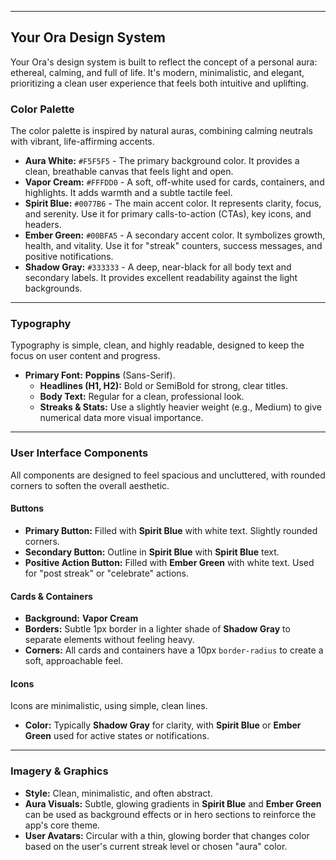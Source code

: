 ***

## Your Ora Design System

Your Ora's design system is built to reflect the concept of a personal aura: ethereal, calming, and full of life. It's modern, minimalistic, and elegant, prioritizing a clean user experience that feels both intuitive and uplifting.

### **Color Palette**

The color palette is inspired by natural auras, combining calming neutrals with vibrant, life-affirming accents.

* **Aura White:** `#F5F5F5` - The primary background color. It provides a clean, breathable canvas that feels light and open.
* **Vapor Cream:** `#FFFDD0` - A soft, off-white used for cards, containers, and highlights. It adds warmth and a subtle tactile feel.
* **Spirit Blue:** `#0077B6` - The main accent color. It represents clarity, focus, and serenity. Use it for primary calls-to-action (CTAs), key icons, and headers.
* **Ember Green:** `#00BFA5` - A secondary accent color. It symbolizes growth, health, and vitality. Use it for "streak" counters, success messages, and positive notifications.
* **Shadow Gray:** `#333333` - A deep, near-black for all body text and secondary labels. It provides excellent readability against the light backgrounds.

---

### **Typography**

Typography is simple, clean, and highly readable, designed to keep the focus on user content and progress.

* **Primary Font:** **Poppins** (Sans-Serif).
    * **Headlines (H1, H2):** Bold or SemiBold for strong, clear titles.
    * **Body Text:** Regular for a clean, professional look.
    * **Streaks & Stats:** Use a slightly heavier weight (e.g., Medium) to give numerical data more visual importance.

---

### **User Interface Components**

All components are designed to feel spacious and uncluttered, with rounded corners to soften the overall aesthetic.

#### **Buttons**

* **Primary Button:** Filled with **Spirit Blue** with white text. Slightly rounded corners.
* **Secondary Button:** Outline in **Spirit Blue** with **Spirit Blue** text.
* **Positive Action Button:** Filled with **Ember Green** with white text. Used for "post streak" or "celebrate" actions.

#### **Cards & Containers**

* **Background:** **Vapor Cream**
* **Borders:** Subtle 1px border in a lighter shade of **Shadow Gray** to separate elements without feeling heavy.
* **Corners:** All cards and containers have a 10px `border-radius` to create a soft, approachable feel.

#### **Icons**

Icons are minimalistic, using simple, clean lines.

* **Color:** Typically **Shadow Gray** for clarity, with **Spirit Blue** or **Ember Green** used for active states or notifications.

---

### **Imagery & Graphics**

* **Style:** Clean, minimalistic, and often abstract.
* **Aura Visuals:** Subtle, glowing gradients in **Spirit Blue** and **Ember Green** can be used as background effects or in hero sections to reinforce the app's core theme.
* **User Avatars:** Circular with a thin, glowing border that changes color based on the user's current streak level or chosen "aura" color.
